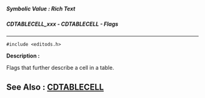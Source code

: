 ##### Symbolic Value : Rich Text
##### CDTABLECELL_xxx - CDTABLECELL - Flags
---
```
#include <editods.h>
```
**Description :**

Flags that further describe a cell in a table.

**See Also :**
[CDTABLECELL](/reference/Data/CDTABLECELL)
---
